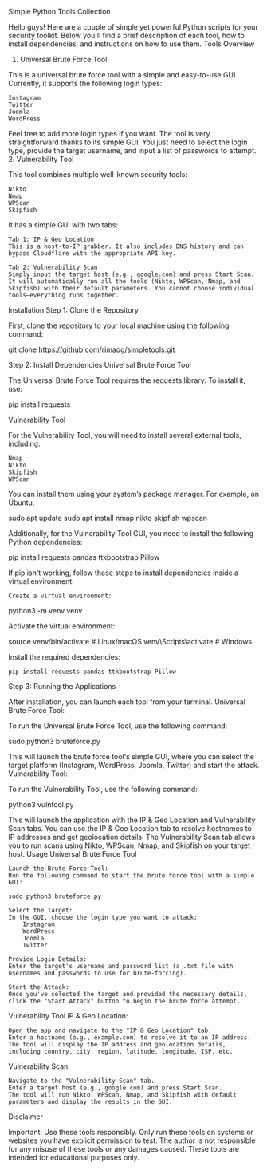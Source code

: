 Simple Python Tools Collection

Hello guys! Here are a couple of simple yet powerful Python scripts for your security toolkit. Below you'll find a brief description of each tool, how to install dependencies, and instructions on how to use them.
Tools Overview
1. Universal Brute Force Tool

This is a universal brute force tool with a simple and easy-to-use GUI. Currently, it supports the following login types:

    Instagram
    Twitter
    Joomla
    WordPress

Feel free to add more login types if you want. The tool is very straightforward thanks to its simple GUI. You just need to select the login type, provide the target username, and input a list of passwords to attempt.
2. Vulnerability Tool

This tool combines multiple well-known security tools:

    Nikto
    Nmap
    WPScan
    Skipfish

It has a simple GUI with two tabs:

    Tab 1: IP & Geo Location
    This is a host-to-IP grabber. It also includes DNS history and can bypass Cloudflare with the appropriate API key.

    Tab 2: Vulnerability Scan
    Simply input the target host (e.g., google.com) and press Start Scan. It will automatically run all the tools (Nikto, WPScan, Nmap, and Skipfish) with their default parameters. You cannot choose individual tools—everything runs together.

Installation
Step 1: Clone the Repository

First, clone the repository to your local machine using the following command:

git clone https://github.com/rimaog/simpletools.git

Step 2: Install Dependencies
Universal Brute Force Tool

The Universal Brute Force Tool requires the requests library. To install it, use:

pip install requests

Vulnerability Tool

For the Vulnerability Tool, you will need to install several external tools, including:

    Nmap
    Nikto
    Skipfish
    WPScan

You can install them using your system’s package manager. For example, on Ubuntu:

sudo apt update
sudo apt install nmap nikto skipfish wpscan

Additionally, for the Vulnerability Tool GUI, you need to install the following Python dependencies:

pip install requests pandas ttkbootstrap Pillow

If pip isn't working, follow these steps to install dependencies inside a virtual environment:

    Create a virtual environment:

python3 -m venv venv

Activate the virtual environment:

source venv/bin/activate  # Linux/macOS
venv\Scripts\activate  # Windows

Install the required dependencies:

    pip install requests pandas ttkbootstrap Pillow

Step 3: Running the Applications

After installation, you can launch each tool from your terminal.
Universal Brute Force Tool:

To run the Universal Brute Force Tool, use the following command:

sudo python3 bruteforce.py

This will launch the brute force tool's simple GUI, where you can select the target platform (Instagram, WordPress, Joomla, Twitter) and start the attack.
Vulnerability Tool:

To run the Vulnerability Tool, use the following command:

python3 vulntool.py

This will launch the application with the IP & Geo Location and Vulnerability Scan tabs. You can use the IP & Geo Location tab to resolve hostnames to IP addresses and get geolocation details. The Vulnerability Scan tab allows you to run scans using Nikto, WPScan, Nmap, and Skipfish on your target host.
Usage
Universal Brute Force Tool

    Launch the Brute Force Tool:
    Run the following command to start the brute force tool with a simple GUI:

    sudo python3 bruteforce.py

    Select the Target:
    In the GUI, choose the login type you want to attack:
        Instagram
        WordPress
        Joomla
        Twitter

    Provide Login Details:
    Enter the target's username and password list (a .txt file with usernames and passwords to use for brute-forcing).

    Start the Attack:
    Once you've selected the target and provided the necessary details, click the "Start Attack" button to begin the brute force attempt.

Vulnerability Tool
IP & Geo Location:

    Open the app and navigate to the "IP & Geo Location" tab.
    Enter a hostname (e.g., example.com) to resolve it to an IP address.
    The tool will display the IP address and geolocation details, including country, city, region, latitude, longitude, ISP, etc.

Vulnerability Scan:

    Navigate to the "Vulnerability Scan" tab.
    Enter a target host (e.g., google.com) and press Start Scan.
    The tool will run Nikto, WPScan, Nmap, and Skipfish with default parameters and display the results in the GUI.

Disclaimer

Important: Use these tools responsibly. Only run these tools on systems or websites you have explicit permission to test. The author is not responsible for any misuse of these tools or any damages caused. These tools are intended for educational purposes only.
